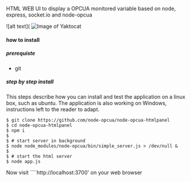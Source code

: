 HTML WEB UI to display a OPCUA monitored variable based on node, express, socket.io  and node-opcua


![alt text](
![Image of Yaktocat](https://i.ibb.co/fDs4ZrF/Capture.png)



#### how to install

##### prerequiste 

*  git


##### step by step install 

This steps describe how you can install and test the application  on a linux box, such as ubuntu.
The application is also working on Windows, instructions left to the reader to adapt.


    $ git clone https://github.com/node-opcua/node-opcua-htmlpanel
    $ cd node-opcua-htmlpanel
    $ npm i
    $
    $ # start server in background
    $ node node_modules/node-opcua/bin/simple_server.js > /dev/null &
    $
    $ # start the html server
    $ node app.js
    
Now visit  ````http://localhost:3700' on your web browser
    
    
        
    
